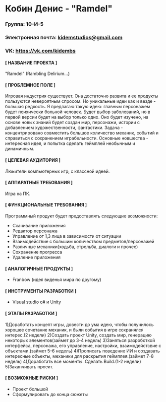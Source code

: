 # Кобин Денис - "Ramdel"
### Группа: 10-И-5
### Электронная почта: kidemstudios@gmail.com
### VK: https://vk.com/kidembs
#### [ НАЗВАНИЕ ПРОЕКТА ]
"Ramdel" (Rambling Delirium...)
#### [ ПРОБЛЕМНОЕ ПОЛЕ ]
Игровая индустрия существует. Она достаточно развита и ее продукты пользуются невероятным спросом. Но уникальные идеи как и везде - большая редкость. Я предлагаю такую идею: главным персонажем будет психически больной человек. Будет выбор заболеваний, но в первой версии будет на выбор только одно. Оно будет изучено, на основе новых знаний будет создан мир, персонажи, истории с добавлением художественности, фантастики. Задача - концентрировано совместить большое количество механик, событий и справиться с сохранением играбельности. Основные новшества - интересная идея, и попытка сделать геймплей необычным и динамичным.
#### [ ЦЕЛЕВАЯ АУДИТОРИЯ ]
Люьители компьютерных игр, с классной идеей.
#### [ АППАРАТНЫЕ ТРЕБОВАНИЯ ]
Игра на ПК.
#### [ ФУНКЦИОНАЛЬНЫЕ ТРЕБОВАНИЯ ]
Программный продукт будет предоставлять следующие возможности:
* Скачивание приложения
* Редактор персонажа
* Управление от 1,3 лица в зависимости от ситуации
* Взаимодействие с большим количеством предметов/персонажей
* Различные механики(ходьба, стрельба, диалоги и прочее)
* Сохранение прогресса
* Удаление приложения
#### [ АНАЛОГИЧНЫЕ ПРОДУКТЫ ]
* Franbow (идея виденья мира по другому)
#### [ ИНСТРУМЕНТЫ РАЗРАБОТКИ ]
* Visual studio c# и Unity
#### [ ЭТАПЫ РАЗРАБОТКИ ]
1)Доработать концепт игры, довести до ума идею, чтобы получилось хорошее сочетание механик, и были события в игре сохранялся интерес.(2 недели)
2)Создать проект Unity, создать мир, генерацию некоторых элементов(займет до 3-4 недель)
3)Заняться разроботкой интерфейса, персонажа, его управление, настройки, взаимодейстсвие с объектами.(займет 5-6 недель)
4)Прописать поведение ИИ и создавать интересные объекты, механики для раскрытия геймплея.(займет 7-8 недель)
4)Доработать все моменты. Сделать Build.(1-2 недели)
5)Заканчивать проект.

#### [ ВОЗМОЖНЫЕ РИСКИ ]
* Проект большой
* Сформулировать до конца сюжеты
